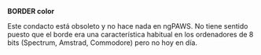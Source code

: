 **BORDER color**

Este condacto está obsoleto y no hace nada en ngPAWS. No tiene sentido puesto que el borde era una característica habitual en los ordenadores de 8 bits (Spectrum, Amstrad, Commodore) pero no hoy en día.
